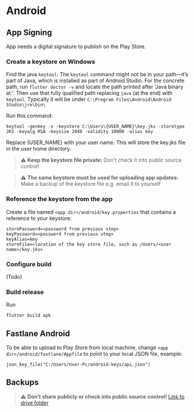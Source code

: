 # Android

## App Signing
App needs a digital signature to publish on the Play Store.

### Create a keystore on Windows
Find the java `keytool`. The `keytool` command might not be in your path—it’s part of Java, which is installed as part of Android Studio. For the concrete path, run `flutter doctor -v` and locate the path printed after ‘Java binary at:’. Then use that fully qualified path replacing `java` (at the end) with `keytool`. Typically it will be under `C:\Program Files\Android\Android Studio\jre\bin\`

Run this command:
```
keytool -genkey -v -keystore C:\Users\{USER_NAME}\key.jks -storetype JKS -keyalg RSA -keysize 2048 -validity 10000 -alias key
```
Replace {USER_NAME} with your user name.
This will store the key.jks file in the user home directory.

> :warning: **Keep the keystore file private:** Don’t check it into public source control!

> :warning: **The same keystore must be used for uploading app updates:** Make a backup of the keystore file e.g. email it to yourself

### Reference the keystore from the app
Create a file named `<app dir>/android/key.properties` that contains a reference to your keystore:
```
storePassword=<password from previous step>
keyPassword=<password from previous step>
keyAlias=key
storeFile=<location of the key store file, such as /Users/<user name>/key.jks>
```

### Configure build
(Todo)

### Build release
Run
```
flutter build apk
```

## Fastlane Android
To be able to upload to Play Store from local machine, change `<app dir>/android/fastlane/Appfile` to point to your local JSON file, example:
```
json_key_file("C:/Users/User-Pc/android-keys/api.json")
```

## Backups
> :warning: **Don’t share publicly or check into public source control!** [Link to drive folder](https://drive.google.com/drive/u/0/folders/1wqayRerD8HAW7kckW_rDGeU6locX6QZR)
